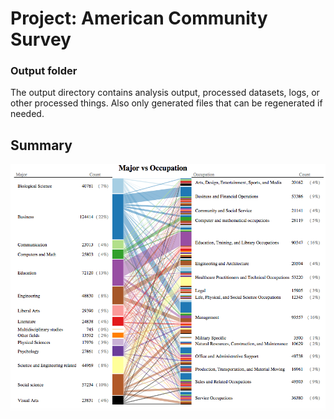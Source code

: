 # Project: American Community Survey
### Output folder

The output directory contains analysis output, processed datasets, logs, or other processed things. Also only generated files that can be regenerated if needed. 

## Summary 

![GitHub Logo](output/image/ScreenShot1.png)
